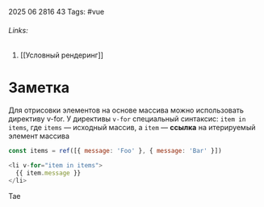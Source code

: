 2025 06 2816 43
Tags: #vue 
###### Links: 
1) [[Условный рендеринг]]
# Заметка
Для отрисовки элементов на основе массива можно использовать директиву v-for.
У директивы `v-for` специальный синтаксис: `item in items`, где `items` — исходный массив, а `item` — **ссылка** на итерируемый элемент массива
```js
const items = ref([{ message: 'Foo' }, { message: 'Bar' }])

<li v-for="item in items">
  {{ item.message }}
</li>
```
Тае